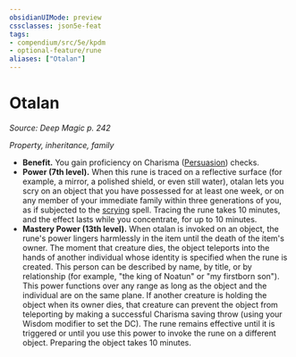 ```yaml
---
obsidianUIMode: preview
cssclasses: json5e-feat
tags:
- compendium/src/5e/kpdm
- optional-feature/rune
aliases: ["Otalan"]
---
```

# Otalan
*Source: Deep Magic p. 242*  

*Property, inheritance, family*

- **Benefit.** You gain proficiency on Charisma ([Persuasion](/compendium/rules/skills.md#Persuasion)) checks.  
- **Power (7th level).** When this rune is traced on a reflective surface (for example, a mirror, a polished shield, or even still water), otalan lets you scry on an object that you have possessed for at least one week, or on any member of your immediate family within three generations of you, as if subjected to the [scrying](compendium/spells/scrying.md) spell. Tracing the rune takes 10 minutes, and the effect lasts while you concentrate, for up to 10 minutes.  
- **Mastery Power (13th level).** When otalan is invoked on an object, the rune's power lingers harmlessly in the item until the death of the item's owner. The moment that creature dies, the object teleports into the hands of another individual whose identity is specified when the rune is created. This person can be described by name, by title, or by relationship (for example, "the king of Noatun" or "my firstborn son"). This power functions over any range as long as the object and the individual are on the same plane. If another creature is holding the object when its owner dies, that creature can prevent the object from teleporting by making a successful Charisma saving throw (using your Wisdom modifier to set the DC). The rune remains effective until it is triggered or until you use this power to invoke the rune on a different object. Preparing the object takes 10 minutes.